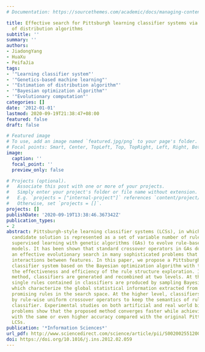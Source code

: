 ```yaml
---
# Documentation: https://sourcethemes.com/academic/docs/managing-content/

title: Effective search for Pittsburgh learning classifier systems via estimation
  of distribution algorithms
subtitle: ''
summary: ''
authors:
- JiadongYang
- HuaXu
- PeifaJia
tags:
- '"Learning classifier system"'
- '"Genetics-based machine learning"'
- '"Estimation of distribution algorithm"'
- '"Bayesian optimization algorithm"'
- '"Evolutionary computation"'
categories: []
date: '2012-01-01'
lastmod: 2020-09-19T21:38:47+08:00
featured: false
draft: false

# Featured image
# To use, add an image named `featured.jpg/png` to your page's folder.
# Focal points: Smart, Center, TopLeft, Top, TopRight, Left, Right, BottomLeft, Bottom, BottomRight.
image:
  caption: ''
  focal_point: ''
  preview_only: false

# Projects (optional).
#   Associate this post with one or more of your projects.
#   Simply enter your project's folder or file name without extension.
#   E.g. `projects = ["internal-project"]` references `content/project/deep-learning/index.md`.
#   Otherwise, set `projects = []`.
projects: []
publishDate: '2020-09-19T13:38:46.367342Z'
publication_types:
- 2
abstract: Pittsburgh-style learning classifier systems (LCSs), in which an entire
  candidate solution is represented as a set of variable number of rules, combine
  supervised learning with genetic algorithms (GAs) to evolve rule-based classification
  models. It has been shown that standard crossover operators in GAs do not guarantee
  an effective evolutionary search in many sophisticated problems that contain strong
  interactions between features. In this paper, we propose a Pittsburgh-style learning
  classifier system based on the Bayesian optimization algorithm with the aim of improving
  the effectiveness and efficiency of the rule structure exploration. In the proposed
  method, classifiers are generated and recombined at two levels. At the lower level,
  single rules contained in classifiers are produced by sampling Bayesian networks
  which characterize the global statistical information extracted from the current
  promising rules in the search space. At the higher level, classifiers are recombined
  by rule-wise uniform crossover operators to keep the semantics of rules in each
  classifier. Experimental studies on both artificial and real world binary classification
  problems show that the proposed method converges faster while achieving solutions
  with the same or even higher accuracy compared with the original Pittsburgh-style
  LCSs.
publication: '*Information Sciences*'
url_pdf: http://www.sciencedirect.com/science/article/pii/S0020025512001879
doi: https://doi.org/10.1016/j.ins.2012.02.059
---
```

